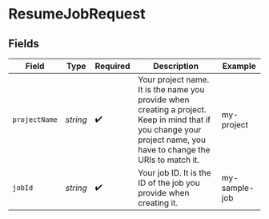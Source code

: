 # ResumeJobRequest


## Fields

| Field                                                                                                                                                              | Type                                                                                                                                                               | Required                                                                                                                                                           | Description                                                                                                                                                        | Example                                                                                                                                                            |
| ------------------------------------------------------------------------------------------------------------------------------------------------------------------ | ------------------------------------------------------------------------------------------------------------------------------------------------------------------ | ------------------------------------------------------------------------------------------------------------------------------------------------------------------ | ------------------------------------------------------------------------------------------------------------------------------------------------------------------ | ------------------------------------------------------------------------------------------------------------------------------------------------------------------ |
| `projectName`                                                                                                                                                      | *string*                                                                                                                                                           | :heavy_check_mark:                                                                                                                                                 | Your project name. It is the name you provide when creating a project. Keep in mind that if you change your project name, you have to change the URIs to match it. | my-project                                                                                                                                                         |
| `jobId`                                                                                                                                                            | *string*                                                                                                                                                           | :heavy_check_mark:                                                                                                                                                 | Your job ID. It is the ID of the job you provide when creating it.                                                                                                 | my-sample-job                                                                                                                                                      |